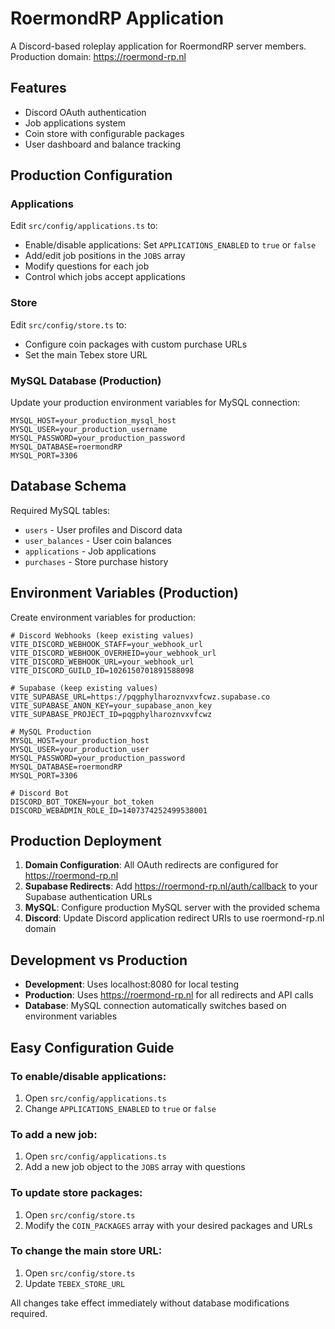 # RoermondRP Application

A Discord-based roleplay application for RoermondRP server members.
Production domain: https://roermond-rp.nl

## Features

- Discord OAuth authentication
- Job applications system  
- Coin store with configurable packages
- User dashboard and balance tracking

## Production Configuration

### Applications

Edit `src/config/applications.ts` to:
- Enable/disable applications: Set `APPLICATIONS_ENABLED` to `true` or `false`
- Add/edit job positions in the `JOBS` array
- Modify questions for each job
- Control which jobs accept applications

### Store

Edit `src/config/store.ts` to:
- Configure coin packages with custom purchase URLs
- Set the main Tebex store URL

### MySQL Database (Production)

Update your production environment variables for MySQL connection:
```
MYSQL_HOST=your_production_mysql_host
MYSQL_USER=your_production_username
MYSQL_PASSWORD=your_production_password
MYSQL_DATABASE=roermondRP
MYSQL_PORT=3306
```

## Database Schema

Required MySQL tables:
- `users` - User profiles and Discord data
- `user_balances` - User coin balances
- `applications` - Job applications
- `purchases` - Store purchase history

## Environment Variables (Production)

Create environment variables for production:
```
# Discord Webhooks (keep existing values)
VITE_DISCORD_WEBHOOK_STAFF=your_webhook_url
VITE_DISCORD_WEBHOOK_OVERHEID=your_webhook_url
VITE_DISCORD_WEBHOOK_URL=your_webhook_url
VITE_DISCORD_GUILD_ID=1026150701891588098

# Supabase (keep existing values)
VITE_SUPABASE_URL=https://pqgphylharoznvxvfcwz.supabase.co
VITE_SUPABASE_ANON_KEY=your_supabase_anon_key
VITE_SUPABASE_PROJECT_ID=pqgphylharoznvxvfcwz

# MySQL Production
MYSQL_HOST=your_production_host
MYSQL_USER=your_production_user
MYSQL_PASSWORD=your_production_password
MYSQL_DATABASE=roermondRP
MYSQL_PORT=3306

# Discord Bot
DISCORD_BOT_TOKEN=your_bot_token
DISCORD_WEBADMIN_ROLE_ID=1407374252499538001
```

## Production Deployment

1. **Domain Configuration**: All OAuth redirects are configured for https://roermond-rp.nl
2. **Supabase Redirects**: Add https://roermond-rp.nl/auth/callback to your Supabase authentication URLs
3. **MySQL**: Configure production MySQL server with the provided schema
4. **Discord**: Update Discord application redirect URIs to use roermond-rp.nl domain

## Development vs Production

- **Development**: Uses localhost:8080 for local testing
- **Production**: Uses https://roermond-rp.nl for all redirects and API calls
- **Database**: MySQL connection automatically switches based on environment variables

## Easy Configuration Guide

### To enable/disable applications:
1. Open `src/config/applications.ts`
2. Change `APPLICATIONS_ENABLED` to `true` or `false`

### To add a new job:
1. Open `src/config/applications.ts`
2. Add a new job object to the `JOBS` array with questions

### To update store packages:
1. Open `src/config/store.ts`
2. Modify the `COIN_PACKAGES` array with your desired packages and URLs

### To change the main store URL:
1. Open `src/config/store.ts`  
2. Update `TEBEX_STORE_URL`

All changes take effect immediately without database modifications required.